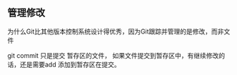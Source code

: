 ## 管理修改
为什么Git比其他版本控制系统设计得优秀，因为Git跟踪并管理的是修改，而非文件

git commit 只是提交 暂存区的文件， 如果文件提交到暂存区中，有继续修改的话，还是需要add 添加到暂存区在提交。